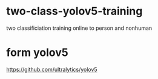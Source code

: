 # two-class-yolov5-training
two classificiation training online to person and nonhuman
# form yolov5
https://github.com/ultralytics/yolov5
